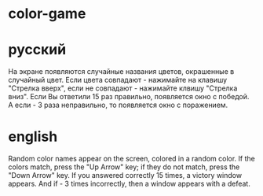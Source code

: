 # color-game

# русский
На экране появляются случайные названия цветов, окрашенные в случайный цвет. 
Если цвета совпадают - нажимайте на клавишу "Стрелка вверх", если не совпадают - нажимайте клвишу "Стрелка вниз".
Если Вы ответили 15 раз правильно, появляется окно с победой. А если - 3 раза неправильно, то появляется окно с поражением.

# english
Random color names appear on the screen, colored in a random color.
If the colors match, press the "Up Arrow" key; if they do not match, press the "Down Arrow" key.
If you answered correctly 15 times, a victory window appears. And if - 3 times incorrectly, then a window appears with a defeat.
